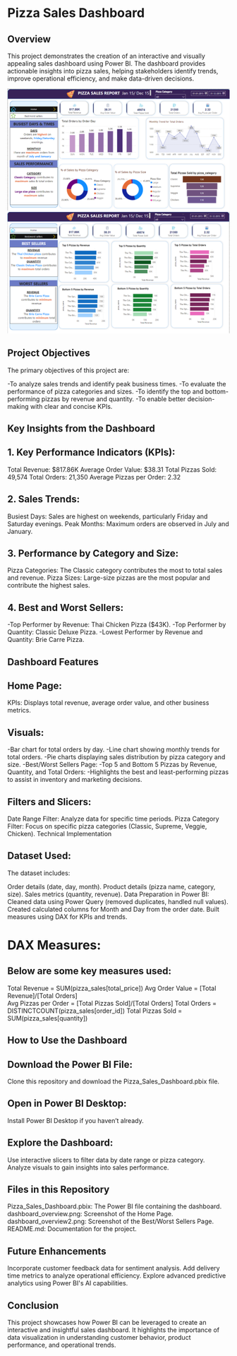 
# Pizza Sales Dashboard
## Overview
This project demonstrates the creation of an interactive and visually appealing sales dashboard using Power BI. The dashboard provides actionable insights into pizza sales, helping stakeholders identify trends, improve operational efficiency, and make data-driven decisions.

![Pizza Sales Dashboard](dashboard_overview.png)
![Pizza Sales Dashboard](dashboard_overview2.png)


## Project Objectives
The primary objectives of this project are:

-To analyze sales trends and identify peak business times.
-To evaluate the performance of pizza categories and sizes.
-To identify the top and bottom-performing pizzas by revenue and quantity.
-To enable better decision-making with clear and concise KPIs.

## Key Insights from the Dashboard

## 1. Key Performance Indicators (KPIs):
Total Revenue: $817.86K
Average Order Value: $38.31
Total Pizzas Sold: 49,574
Total Orders: 21,350
Average Pizzas per Order: 2.32

## 2. Sales Trends:
Busiest Days: Sales are highest on weekends, particularly Friday and Saturday evenings.
Peak Months: Maximum orders are observed in July and January.

## 3. Performance by Category and Size:
Pizza Categories: The Classic category contributes the most to total sales and revenue.
Pizza Sizes: Large-size pizzas are the most popular and contribute the highest sales.

## 4. Best and Worst Sellers:
-Top Performer by Revenue: Thai Chicken Pizza ($43K).
-Top Performer by Quantity: Classic Deluxe Pizza.
-Lowest Performer by Revenue and Quantity: Brie Carre Pizza.

## Dashboard Features
## Home Page:
KPIs: Displays total revenue, average order value, and other business metrics.
## Visuals:
-Bar chart for total orders by day.
-Line chart showing monthly trends for total orders.
-Pie charts displaying sales distribution by pizza category and size.
-Best/Worst Sellers Page:
-Top 5 and Bottom 5 Pizzas by Revenue, Quantity, and Total Orders:
-Highlights the best and least-performing pizzas to assist in inventory and marketing decisions.

## Filters and Slicers:
Date Range Filter: Analyze data for specific time periods.
Pizza Category Filter: Focus on specific pizza categories (Classic, Supreme, Veggie, Chicken).
Technical Implementation

## Dataset Used:
The dataset includes:

Order details (date, day, month).
Product details (pizza name, category, size).
Sales metrics (quantity, revenue).
Data Preparation in Power BI:
Cleaned data using Power Query (removed duplicates, handled null values).
Created calculated columns for Month and Day from the order date.
Built measures using DAX for KPIs and trends.

# DAX Measures:
## Below are some key measures used:

Total Revenue = SUM(pizza_sales[total_price])
Avg Order Value = [Total Revenue]/[Total Orders]  
Avg Pizzas per Order = [Total Pizzas Sold]/[Total Orders] 
Total Orders = DISTINCTCOUNT(pizza_sales[order_id])
Total Pizzas Sold = SUM(pizza_sales[quantity])

## How to Use the Dashboard

## Download the Power BI File:
Clone this repository and download the Pizza_Sales_Dashboard.pbix file.

## Open in Power BI Desktop:
Install Power BI Desktop if you haven’t already.

## Explore the Dashboard:
Use interactive slicers to filter data by date range or pizza category.
Analyze visuals to gain insights into sales performance.

## Files in this Repository
Pizza_Sales_Dashboard.pbix: The Power BI file containing the dashboard.
dashboard_overview.png: Screenshot of the Home Page.
dashboard_overview2.png: Screenshot of the Best/Worst Sellers Page.
README.md: Documentation for the project.

## Future Enhancements
Incorporate customer feedback data for sentiment analysis.
Add delivery time metrics to analyze operational efficiency.
Explore advanced predictive analytics using Power BI's AI capabilities.

## Conclusion
This project showcases how Power BI can be leveraged to create an interactive and insightful sales dashboard. It highlights the importance of data visualization in understanding customer behavior, product performance, and operational trends.

